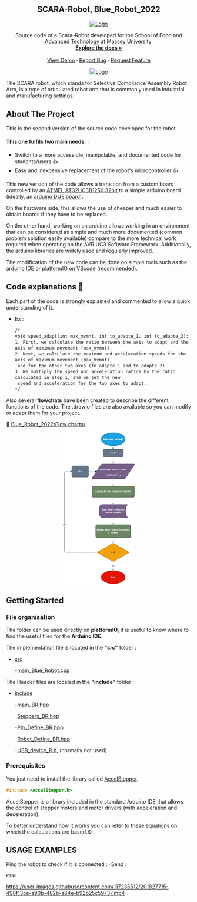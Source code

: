 <!-- PROJECT LOGO -->
<br />
<div align="center">
  <h2 align="center">SCARA-Robot, Blue_Robot_2022</h3>
  <a href="https://www.massey.ac.nz/about/colleges-schools-and-institutes/college-of-sciences/school-of-food-and-advanced-technology/">
    <img src="http://sites.massey.ac.nz/scran/wp-content/uploads/sites/102/2022/02/Massey-Logo.png" alt="Logo" width="554" height="137">
  </a>

  

  <p align="center">
    Source code of a Scara-Robot developed for the School of Food and Advanced Technology at Massey University.
    <br />
    <a href="https://github.com/Thibault-GILLARD/Blue_Robot_2022"><strong>Explore the docs »</strong></a>
    <br />
    <br />
    <a href="https://github.com/Thibault-GILLARD/Blue_Robot_2022/tree/develop/Examples_Tests">View Demo</a>
    ·
    <a href="https://github.com/Thibault-GILLARD/Blue_Robot_2022/issues">Report Bug</a>
    ·
    <a href="https://github.com/Thibault-GILLARD/Blue_Robot_2022/issues">Request Feature</a>
  </p>
  <a href="https://en.wikipedia.org/wiki/SCARA">
    <img src="https://electricalworkbook.com/wp-content/uploads/2021/07/SCARA-Robot.png" alt="Logo" width="188" height="198">
  </a>
</div>

The SCARA robot, which stands for Selective Compliance Assembly Robot Arm, is a type of articulated robot arm that is commonly used in industrial and manufacturing settings. 

<!-- ABOUT THE PROJECT -->
## About The Project

This is the second version of the source code developed for the robot.

#### This one fulfils two main needs: :
- Switch to a more accessible, manipulable, and documented code for students/users :+1: 
- Easy and inexpensive replacement of the robot's microcontroller :+1:

This new version of the code allows a transition from a custom board controlled by an 
[ATMEL AT32UC3B1256 32bit](https://www.microchip.com/en-us/product/AT32UC3B1256) 
to a simple arduino board (ideally, an [arduino DUE board](https://store-usa.arduino.cc/products/arduino-due)).

On the hardware side, this allows the use of cheaper and much easier 
to obtain boards if they have to be replaced.

On the other hand, working on an arduino allows working in an environment 
that can be considered as simple and much more documented (common problem 
solution easily available) compare to the more technical work required 
when operating on the AVR UC3 Software Framework. 
Additionally, the arduino libraries are widely used and regularly improved. 

The modification of the new code can be done on simple tools such as 
the [arduino IDE](https://www.arduino.cc/en/software) or [platformIO on VScode](https://platformio.org/install/ide?install=vscode) (recommended).

<!-- Code explanations -->
## Code explanations :microscope:
Each part of the code is strongly explained and commented to allow a quick understanding of it. 
* Ex :	  
  ```text 
  /*
  void speed_adapt(int max_mvmnt, int to_adapte_1, int to_adapte_2):
  1. First, we calculate the ratio between the axis to adapt and the axis of maximum movement (max_mvmnt).
  2. Next, we calculate the maximum and acceleration speeds for the axis of maximum movement (max_mvmnt),
   and for the other two axes (to_adapte_1 and to_adapte_2).
  3. We multiply the speed and acceleration ratios by the ratio calculated in step 1, and we set the new
   speed and acceleration for the two axes to adapt.
  */

  ```
Also several **flowchats** have been created to describe the different functions of the code. 
The .drawio files are also available so you can modify or adapt them for your project.

:eyes:  [Blue_Robot_2022/Flow charts/](https://github.com/Thibault-GILLARD/Blue_Robot_2022/tree/develop/Flow%20charts)
<div align="center">
  <a href="https://github.com/Thibault-GILLARD/Blue_Robot_2022/tree/develop/Flow%20charts">
    <img src="https://github.com/Thibault-GILLARD/Blue_Robot_2022/blob/develop/Flow%20charts/read_and_extract().png" width="197" height="411">
  </a>
</div>

<!-- GETTING STARTED -->
## Getting Started

### File organisation

The folder can be used directly on **platformIO**, it is useful to know where to find the useful files for the **Arduino IDE**.

The implementation file is located in the **"src"** folder :
- [src](https://github.com/Thibault-GILLARD/Blue_Robot_2022/tree/develop/src)

  -[main_Blue_Robot.cpp](https://github.com/Thibault-GILLARD/Blue_Robot_2022/blob/develop/src/main_Blue_Robot.cpp)   

The Header files are located in the **"include"** folder :
- [include](https://github.com/Thibault-GILLARD/Blue_Robot_2022/tree/develop/include)

  -[main_BR.hpp](https://github.com/Thibault-GILLARD/Blue_Robot_2022/blob/develop/include/main_BR.hpp)
  
  -[Steppers_BR.hpp](https://github.com/Thibault-GILLARD/Blue_Robot_2022/blob/develop/include/Steppers_BR.hpp)
  
  -[Pin_Define_BR.hpp](https://github.com/Thibault-GILLARD/Blue_Robot_2022/blob/develop/include/Pin_Define_BR.hpp)
  
  -[Robot_Define_BR.hpp](https://github.com/Thibault-GILLARD/Blue_Robot_2022/blob/develop/include/Robot_Define_BR.hpp)
  
  -[USB_device_R.h](https://github.com/Thibault-GILLARD/Blue_Robot_2022/blob/develop/include/USB_device_R.h), (normally not used)



### Prerequisites

You just need to install the library called [AccelStepper](https://www.airspayce.com/mikem/arduino/AccelStepper/).
  ```cpp
  #include <AccelStepper.h>
  ```
AccelStepper is a library included in the standard Arduino IDE that allows the control of stepper motors and motor drivers (with acceleration and deceleration).

To better understand how it works you can refer to these [equations](https://www.embedded.com/generate-stepper-motor-speed-profiles-in-real-time/) on which the calculations are based.:gear:

<!-- USAGE EXAMPLES -->
## USAGE EXAMPLES

Ping the robot to check if it is connected :
-Send :
  ```Text
  PING
  ```

https://user-images.githubusercontent.com/117235512/201827715-498f13ce-a90b-482b-a64e-b92b25c59737.mp4


